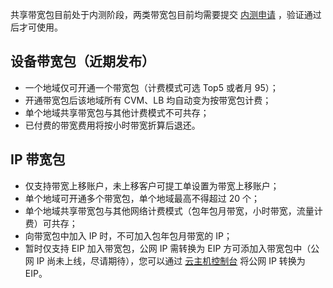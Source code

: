 共享带宽包目前处于内测阶段，两类带宽包目前均需要提交 [内测申请](https://cloud.tencent.com/act/apply/bwp_apply) ，验证通过后才可使用。
## 设备带宽包（近期发布）
- 一个地域仅可开通一个带宽包（计费模式可选 Top5 或者月 95）；
- 开通带宽包后该地域所有 CVM、LB 均自动变为按带宽包计费；
- 单个地域共享带宽包与其他计费模式不可共存；
- 已付费的带宽费用将按小时带宽折算后退还。

## IP 带宽包
- 仅支持带宽上移账户，未上移客户可提工单设置为带宽上移账户；
- 单个地域可开通多个带宽包，单个地域最高不得超过 20 个；
- 单个地域共享带宽包与其他网络计费模式（包年包月带宽，小时带宽，流量计费）可共存；
- 向带宽包中加入 IP 时，不可加入包年包月带宽的 IP；
- 暂时仅支持 EIP 加入带宽包，公网 IP 需转换为 EIP 方可添加入带宽包中（公网 IP 尚未上线，尽请期待），您可以通过 [云主机控制台](https://console.cloud.tencent.com/cvm/index) 将公网 IP 转换为 EIP。


